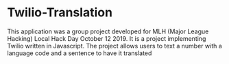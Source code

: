 # Twilio-Translation
This application was a group project developed for MLH (Major League Hacking) Local Hack Day October 12 2019. It is a project implementing Twilio written in Javascript. The project allows users to text a number with a language code and a sentence to have it translated
